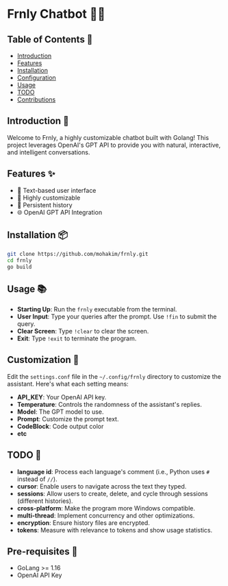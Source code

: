 # Frnly Chatbot 🤖💬

## Table of Contents 📝
- [Introduction](#introduction)
- [Features](#features)
- [Installation](#installation)
- [Configuration](#configuration)
- [Usage](#usage)
- [TODO](#todo)
- [Contributions](#contributions)

## Introduction 🌟
Welcome to Frnly, a highly customizable chatbot built with Golang! This project leverages OpenAI's GPT API to provide you with natural, interactive, and intelligent conversations.

##  Features ✨

- 📝 Text-based user interface
- 🎨 Highly customizable
- 💾 Persistent history
- 🌐 OpenAI GPT API Integration
  
## Installation 📦
```bash
git clone https://github.com/mohakim/frnly.git
cd frnly
go build
```
## Usage 📚

- **Starting Up**: Run the `frnly` executable from the terminal.
- **User Input**: Type your queries after the prompt. Use `!fin` to submit the query.
- **Clear Screen**: Type `!clear` to clear the screen.
- **Exit**: Type `!exit` to terminate the program.

## Customization 🌈

Edit the `settings.conf` file in the `~/.config/frnly` directory to customize the assistant. Here's what each setting means:

- **API_KEY**: Your OpenAI API key.
- **Temperature**: Controls the randomness of the assistant's replies.
- **Model**: The GPT model to use.
- **Prompt**: Customize the prompt text.
- **CodeBlock**: Code output color
- **etc**


## TODO 📝

- **language id**: Process each language's comment (i.e., Python uses `#` instead of `//`).
- **cursor**: Enable users to navigate across the text they typed.
- **sessions**: Allow users to create, delete, and cycle through sessions (different histories).
- **cross-platform**: Make the program more Windows compatible.
- **multi-thread**: Implement concurrency and other optimizations.
- **encryption**: Ensure history files are encrypted.
- **tokens**: Measure with relevance to tokens and show usage statistics.

## Pre-requisites 📜

- GoLang >= 1.16
- OpenAI API Key
